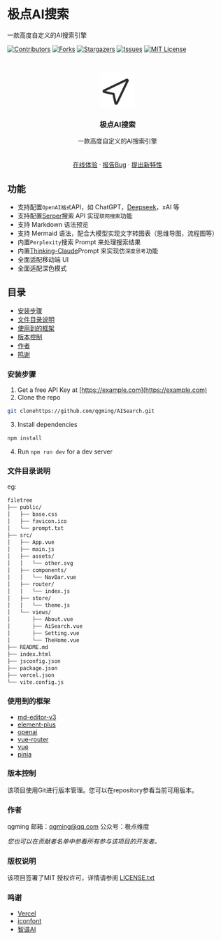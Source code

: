
# 极点AI搜索

一款高度自定义的AI搜索引擎

<!-- PROJECT SHIELDS -->

[![Contributors][contributors-shield]][contributors-url]
[![Forks][forks-shield]][forks-url]
[![Stargazers][stars-shield]][stars-url]
[![Issues][issues-shield]][issues-url]
[![MIT License][license-shield]][license-url]

<!-- PROJECT LOGO -->
<br />

<p align="center">
  <a href="https://github.com/qgming/AISearch">
    <img src="public/send.svg" alt="Logo" width="80" height="80">
  </a>

  <h3 align="center">极点AI搜索</h3>
  <p align="center">
    一款高度自定义的AI搜索引擎
    <br />
    <br />
    <br />
    <a href="https://s.jdwdai.com">在线体验</a>
    ·
    <a href="https://github.com/qgming/AISearch/issues">报告Bug</a>
    ·
    <a href="https://github.com/qgming/AISearch/issues">提出新特性</a>
  </p>

</p>

## 功能

- 支持配置`OpenAI格式`API，如 ChatGPT，[Deepseek](https://platform.deepseek.com/)，xAI 等
- 支持配置[Serper](https://serper.dev/)搜索 API 实现`联网搜索`功能
- 支持 Markdown 语法预览
- 支持 Mermaid 语法，配合大模型实现文字转图表（思维导图，流程图等）
- 内置`Perplexity`搜索 Prompt 来处理搜索结果
- 内置[Thinking-Claude](https://github.com/richards199999/Thinking-Claude)Prompt 来实现仿`深度思考`功能
- 全面适配移动端 UI
- 全面适配深色模式
 
## 目录

- [安装步骤](#安装步骤)
- [文件目录说明](#文件目录说明)
- [使用到的框架](#使用到的框架)
- [版本控制](#版本控制)
- [作者](#作者)
- [鸣谢](#鸣谢)


### **安装步骤**

1. Get a free API Key at [https://example.com](https://example.com)
2. Clone the repo

```sh
git clonehttps://github.com/qgming/AISearch.git
```

3. Install dependencies
```sh
npm install
```
4. Run `npm run dev` for a dev server

### 文件目录说明
eg:

```
filetree 
├── public/
│   ├── base.css
│   ├── favicon.ico
│   └── prompt.txt
├── src/
│   ├── App.vue
│   ├── main.js
│   ├── assets/
│   │   └── other.svg
│   ├── components/
│   │   └── NavBar.vue
│   ├── router/
│   │   └── index.js
│   ├── store/
│   │   └── theme.js
│   └── views/
│       ├── About.vue
│       ├── AiSearch.vue
│       ├── Setting.vue
│       └── TheHome.vue
├── README.md
├── index.html
├── jsconfig.json
├── package.json
├── vercel.json
└── vite.config.js
```


### 使用到的框架

- [md-editor-v3](https://github.com/shaojintian/md-editor-v3)
- [element-plus](https://element-plus.org/zh-CN/)
- [openai](https://platform.openai.com/)
- [vue-router](https://router.vuejs.org/zh/)
- [vue](https://v3.cn.vuejs.org/)
- [pinia](https://pinia.vuejs.org/zh/)

### 版本控制

该项目使用Git进行版本管理。您可以在repository参看当前可用版本。

### 作者

qgming
邮箱：qgming@qq.com
公众号：极点维度   

 *您也可以在贡献者名单中参看所有参与该项目的开发者。*

### 版权说明

该项目签署了MIT 授权许可，详情请参阅 [LICENSE.txt](https://github.com/shaojintian/Best_README_template/blob/master/LICENSE.txt)

### 鸣谢

- [Vercel](https://www.vercel.com)
- [iconfont](https://www.iconfont.cn/)
- [智谱AI](https://open.bigmodel.cn/)

<!-- links -->
[your-project-path]:qgming/AISearch
[contributors-shield]: https://img.shields.io/github/contributors/qgming/AISearch.svg?style=flat-square
[contributors-url]: https://github.com/qgming/AISearch/graphs/contributors
[forks-shield]: https://img.shields.io/github/forks/qgming/AISearch.svg?style=flat-square
[forks-url]: https://github.com/qgming/AISearch/network/members
[stars-shield]: https://img.shields.io/github/stars/qgming/AISearch.svg?style=flat-square
[stars-url]: https://github.com/qgming/AISearch/stargazers
[issues-shield]: https://img.shields.io/github/issues/qgming/AISearch.svg?style=flat-square
[issues-url]: https://img.shields.io/github/issues/qgming/AISearch.svg
[license-shield]: https://img.shields.io/github/license/qgming/AISearch.svg?style=flat-square
[license-url]: https://github.com/shaojintian/Best_README_template/blob/master/LICENSE.txt



